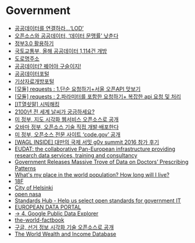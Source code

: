 Government
==========
* [공공데이터를 연결하라…‘LOD’](http://www.bloter.net/archives/225165)
* [오픈소스와 공공데이터, ‘데이터 문맹률’ 낮춘다](http://www.bloter.net/archives/225576)
* [정부3.0 활용하기](http://www.gov30.go.kr/gov30/int/intro6.do)
* [국토교통부, 올해 공공데이터 1,114건 개방](http://platum.kr/archives/37597)
* [도로명주소](http://www.juso.go.kr/)
* [공공데이터? 꿰어야 구슬이지!](http://www.bloter.net/archives/254926)
* [공공데이터포털](https://www.data.go.kr)
* [기상자료개방포털](https://data.kma.go.kr/)
* [[모듈] requests : 1.단순 요청하기+서울 오픈API 맛보기](http://everypython.com/archives/302)
* [[모듈] requests : 2.파라미터를 포함한 요청하기+ 복잡한 api 요청 및 처리](http://everypython.com/archives/307)
* [[IT열쇳말] 시빅해킹](http://www.bloter.net/archives/229794)
* [2100년 전 세계 날씨가 궁금하세요?](http://techholic.co.kr/archives/35197)
* [미 정부, 지도 시각화 웹서비스 오픈소스로 공개](http://www.bloter.net/archives/237222)
* [오바마 정부, 오픈소스 기술 직접 개발·배포한다](http://www.bloter.net/archives/251945)
* [미 정부, 오픈소스 전문 사이트 ‘code.gov’ 공개](http://www.bloter.net/archives/267157)
* [[WAGL INSIDE] 대만의 국제 서밋 g0v summit 2016 참가 후기](https://medium.com/wagl-art/wagl-network-%EB%8C%80%EB%A7%8C%EC%9D%98-%EA%B5%AD%EC%A0%9C-%EC%84%9C%EB%B0%8B-g0v-summit-2016-%EC%B0%B8%EA%B0%80-%ED%9B%84%EA%B8%B0-9c253abc87c6)
* [EUDAT: the collaborative Pan-European infrastructure providing research data services, training and consultancy](https://www.eudat.eu/)
* [Government Releases Massive Trove of Data on Doctors’ Prescribing Patterns](http://www.propublica.org/article/government-releases-massive-trove-of-data-on-doctors-prescribing-patterns)
* [What's my place in the world population? How long will I live?](http://population.io/)
* [18F](https://18f.gsa.gov/)
* [City of Helsinki](https://github.com/City-of-Helsinki/)
* [open nasa](https://open.nasa.gov/)
* [Standards Hub - Help us select open standards for government IT](https://standards.data.gov.uk/)
* [EUROPEAN DATA PORTAL](http://www.europeandataportal.eu/en/)
* [-> 4. Google Public Data Explorer](http://www.diygenius.com/12-lesser-known-google-projects-that-are-absolutely-amazing/)
* [the-world-factbook](https://www.cia.gov/library/publications/the-world-factbook/)
* [구글, 선거 정보 시각화 기술 오픈소스로 공개](http://www.bloter.net/archives/264554)
* [The World Wealth and Income Database](http://www.wid.world/)
